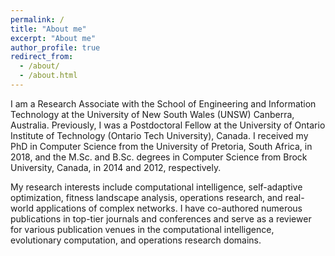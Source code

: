 ```yaml
---
permalink: /
title: "About me"
excerpt: "About me"
author_profile: true
redirect_from: 
  - /about/
  - /about.html
---
```


I am a Research Associate with the School of Engineering and Information Technology at the University of New South Wales (UNSW) Canberra, Australia. Previously, I was a Postdoctoral Fellow at the University of Ontario Institute of Technology (Ontario Tech University), Canada. I received my PhD in Computer Science from the University of Pretoria, South Africa, in 2018, and the M.Sc. and B.Sc. degrees in Computer Science from Brock University, Canada, in 2014 and 2012, respectively.

My research interests include computational intelligence, self-adaptive optimization, fitness landscape analysis, operations research, and real-world applications of complex networks. I have co-authored numerous publications in top-tier journals and conferences and serve as a reviewer for various publication venues in the computational intelligence, evolutionary computation, and operations research domains.
